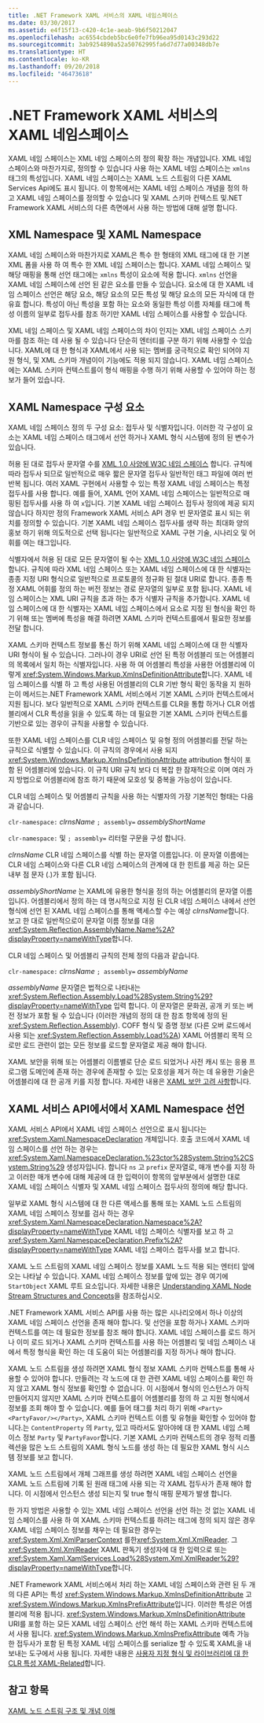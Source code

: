 ```yaml
---
title: .NET Framework XAML 서비스의 XAML 네임스페이스
ms.date: 03/30/2017
ms.assetid: e4f15f13-c420-4c1e-aeab-9b6f50212047
ms.openlocfilehash: ac6554cbdeb5bc6e0fe7fb96ea95d0143c293d22
ms.sourcegitcommit: 3ab9254890a52a50762995fa6d7d77a00348db7e
ms.translationtype: HT
ms.contentlocale: ko-KR
ms.lasthandoff: 09/20/2018
ms.locfileid: "46473618"
---
```

# <a name="xaml-namespaces-for-net-framework-xaml-services"></a>.NET Framework XAML 서비스의 XAML 네임스페이스
XAML 네임 스페이스는 XML 네임 스페이스의 정의 확장 하는 개념입니다. XML 네임 스페이스와 마찬가지로, 정의할 수 있습니다 사용 하는 XAML 네임 스페이스는 `xmlns` 태그의 특성입니다. XAML 네임 스페이스는 XAML 노드 스트림의 다른 XAML Services Api에도 표시 됩니다. 이 항목에서는 XAML 네임 스페이스 개념을 정의 하 고 XAML 네임 스페이스를 정의할 수 있습니다 및 XAML 스키마 컨텍스트 및.NET Framework XAML 서비스의 다른 측면에서 사용 하는 방법에 대해 설명 합니다.  
  
## <a name="xml-namespace-and-xaml-namespace"></a>XML Namespace 및 XAML Namespace  
 XAML 네임 스페이스와 마찬가지로 XAML은 특수 한 형태의 XML 태그에 대 한 기본 XML 폼을 사용 하 여 특수 한 XML 네임 스페이스는 합니다. XAML 네임 스페이스 및 해당 매핑을 통해 선언 태그에는 `xmlns` 특성이 요소에 적용 합니다. `xmlns` 선언을 XAML 네임 스페이스에 선언 된 같은 요소를 만들 수 있습니다. 요소에 대 한 XAML 네임 스페이스 선언은 해당 요소, 해당 요소의 모든 특성 및 해당 요소의 모든 자식에 대 한 유효 합니다. 특성이 아닌 특성을 포함 하는 요소와 동일한 특성 이름 자체를 태그에 특성 이름의 일부로 접두사를 참조 하기만 XAML 네임 스페이스를 사용할 수 있습니다.  
  
 XML 네임 스페이스 및 XAML 네임 스페이스의 차이 인지는 XML 네임 스페이스 스키마를 참조 하는 데 사용 될 수 있습니다 단순히 엔터티를 구분 하기 위해 사용할 수 있습니다. XAML에 대 한 형식과 XAML에서 사용 되는 멤버를 궁극적으로 확인 되어야 지원 형식, 및 XML 스키마 개념이이 기능에도 적용 되지 않습니다. XAML 네임 스페이스에는 XAML 스키마 컨텍스트를이 형식 매핑을 수행 하기 위해 사용할 수 있어야 하는 정보가 들어 있습니다.  
  
## <a name="xaml-namespace-components"></a>XAML Namespace 구성 요소  
 XAML 네임 스페이스 정의 두 구성 요소: 접두사 및 식별자입니다. 이러한 각 구성이 요소는 XAML 네임 스페이스 태그에서 선언 하거나 XAML 형식 시스템에 정의 된 변수가 있습니다.  
  
 허용 된 대로 접두사 문자열 수를 [XML 1.0 사양에 W3C 네임 스페이스](https://go.microsoft.com/fwlink/?LinkID=161735) 합니다. 규칙에 따라 접두사 되므로 일반적으로 매우 짧은 문자열 접두사 일반적인 태그 파일에 여러 번 반복 됩니다. 여러 XAML 구현에서 사용할 수 있는 특정 XAML 네임 스페이스는 특정 접두사를 사용 합니다. 예를 들어, XAML 언어 XAML 네임 스페이스는 일반적으로 매핑된 접두사를 사용 하 여 `x`입니다. 기본 XAML 네임 스페이스 접두사 정의에 제공 되지 않습니다 하지만 정의 Framework XAML 서비스 API 경우 빈 문자열로 표시 되는 위치를 정의할 수 있습니다. 기본 XAML 네임 스페이스 접두사를 생략 하는 최대화 양의 홍보 하기 위해 의도적으로 선택 됩니다는 일반적으로 XAML 구현 기술, 시나리오 및 어휘를 여는 태그입니다.  
  
 식별자에서 허용 된 대로 모든 문자열이 될 수는 [XML 1.0 사양에 W3C 네임 스페이스](https://go.microsoft.com/fwlink/?LinkID=161735)합니다. 규칙에 따라 XML 네임 스페이스 또는 XAML 네임 스페이스에 대 한 식별자는 종종 지정 URI 형식으로 일반적으로 프로토콜의 정규화 된 절대 URI로 합니다. 종종 특정 XAML 어휘를 정의 하는 버전 정보는 경로 문자열의 일부로 포함 됩니다. XAML 네임 스페이스는 XML URI 규칙을 초과 하는 추가 식별자 규칙을 추가합니다. XAML 네임 스페이스에 대 한 식별자는 XAML 네임 스페이스에서 요소로 지정 된 형식을 확인 하기 위해 또는 멤버에 특성을 해결 하려면 XAML 스키마 컨텍스트를에서 필요한 정보를 전달 합니다.  
  
 XAML 스키마 컨텍스트 정보를 통신 하기 위해 XAML 네임 스페이스에 대 한 식별자 URI 형식이 될 수 있습니다. 그러나이 경우 URI로 선언 된 특정 어셈블리 또는 어셈블리의 목록에서 일치 하는 식별자입니다. 사용 하 여 어셈블리 특성을 사용한 어셈블리에 이렇게 <xref:System.Windows.Markup.XmlnsDefinitionAttribute>합니다. XAML 네임 스페이스를 식별 하 고 특성 사용된 어셈블리의 CLR 기반 형식 확인 동작을 지 원하는이 메서드는.NET Framework XAML 서비스에서 기본 XAML 스키마 컨텍스트에서 지원 됩니다. 보다 일반적으로 XAML 스키마 컨텍스트를 CLR을 통합 하거나 CLR 어셈블리에서 CLR 특성을 읽을 수 있도록 하는 데 필요한 기본 XAML 스키마 컨텍스트를 기반으로 있는 경우이 규칙을 사용할 수 있습니다.  
  
 또한 XAML 네임 스페이스를 CLR 네임 스페이스 및 유형 정의 어셈블리를 전달 하는 규칙으로 식별할 수 있습니다. 이 규칙의 경우에서 사용 되지 <xref:System.Windows.Markup.XmlnsDefinitionAttribute> attribution 형식이 포함 된 어셈블리에 있습니다. 이 규칙 URI 규칙 보다 더 복잡 한 잠재적으로 이며 여러 가지 방법으로 어셈블리에 참조 하기 때문에 모호성 및 중복을 가능성이 있습니다.  
  
 CLR 네임 스페이스 및 어셈블리 규칙을 사용 하는 식별자의 가장 기본적인 형태는 다음과 같습니다.  
  
 `clr-namespace:` *clrnsName* `; assembly=` *assemblyShortName*  
  
 `clr-namespace:` 및 `; assembly=` 리터럴 구문을 구성 합니다.  
  
 *clrnsName* CLR 네임 스페이스를 식별 하는 문자열 이름입니다. 이 문자열 이름에는 CLR 네임 스페이스와 다른 CLR 네임 스페이스의 관계에 대 한 힌트를 제공 하는 모든 내부 점 문자 (.)가 포함 됩니다.  
  
 *assemblyShortName* 는 XAML에 유용한 형식을 정의 하는 어셈블리의 문자열 이름입니다. 어셈블리에서 정의 하는 데 명시적으로 지정 된 CLR 네임 스페이스 내에서 선언 형식에 선언 된 XAML 네임 스페이스를 통해 액세스할 수는 예상 *clrnsName*합니다. 보고 한 대로 일반적으로이 문자열 이름 정보를 대응 <xref:System.Reflection.AssemblyName.Name%2A?displayProperty=nameWithType>합니다.  
  
 CLR 네임 스페이스 및 어셈블리 규칙의 전체 정의 다음과 같습니다.  
  
 `clr-namespace:` *clrnsName* `; assembly=` *assemblyName*  
  
 *assemblyName* 문자열은 법적으로 나타내는 <xref:System.Reflection.Assembly.Load%28System.String%29?displayProperty=nameWithType> 입력 합니다. 이 문자열은 문화권, 공개 키 또는 버전 정보가 포함 될 수 있습니다 (이러한 개념의 정의 대 한 참조 항목에 정의 된 <xref:System.Reflection.Assembly>). COFF 형식 및 증명 정보 (다른 오버 로드에서 사용 되는 <xref:System.Reflection.Assembly.Load%2A>) XAML 어셈블리 목적 으로만 로드 관련이 없는 모든 정보를 로드할 문자열로 제공 해야 합니다.  
  
 XAML 보안을 위해 또는 어셈블리 이름별로 단순 로드 되었거나 사전 캐시 또는 응용 프로그램 도메인에 존재 하는 경우에 존재할 수 있는 모호성을 제거 하는 데 유용한 기술은 어셈블리에 대 한 공개 키를 지정 합니다. 자세한 내용은 [XAML 보안 고려 사항](../../../docs/framework/xaml-services/xaml-security-considerations.md)합니다.  
  
## <a name="xaml-namespace-declarations-in-the-xaml-services-api"></a>XAML 서비스 API에서에서 XAML Namespace 선언  
 XAML 서비스 API에서 XAML 네임 스페이스 선언으로 표시 됩니다는 <xref:System.Xaml.NamespaceDeclaration> 개체입니다. 호출 코드에서 XAML 네임 스페이스를 선언 하는 경우는 <xref:System.Xaml.NamespaceDeclaration.%23ctor%28System.String%2CSystem.String%29> 생성자입니다. 합니다 `ns` 고 `prefix` 문자열로, 매개 변수를 지정 하 고 이러한 매개 변수에 대해 제공에 대 한 입력이이 항목의 앞부분에서 설명한 대로 XAML 네임 스페이스 식별자 및 XAML 네임 스페이스 접두사의 정의에 해당 합니다.  
  
 일부로 XAML 형식 시스템에 대 한 다른 액세스를 통해 또는 XAML 노드 스트림의 XAML 네임 스페이스 정보를 검사 하는 경우 <xref:System.Xaml.NamespaceDeclaration.Namespace%2A?displayProperty=nameWithType> XAML 네임 스페이스 식별자를 보고 하 고 <xref:System.Xaml.NamespaceDeclaration.Prefix%2A?displayProperty=nameWithType> XAML 네임 스페이스 접두사를 보고 합니다.  
  
 XAML 노드 스트림의 XAML 네임 스페이스 정보를 XAML 노드 적용 되는 엔터티 앞에 오는 나타날 수 있습니다. XAML 네임 스페이스 정보를 앞에 있는 경우 여기에 `StartObject` XAML 루트 요소입니다. 자세한 내용은 [Understanding XAML Node Stream Structures and Concepts](../../../docs/framework/xaml-services/understanding-xaml-node-stream-structures-and-concepts.md)을 참조하십시오.  
  
 .NET Framework XAML 서비스 API를 사용 하는 많은 시나리오에서 하나 이상의 XAML 네임 스페이스 선언을 존재 해야 합니다. 및 선언을 포함 하거나 XAML 스키마 컨텍스트를 여는 데 필요한 정보를 참조 해야 합니다. XAML 네임 스페이스를 로드 하거나 이미 로드 되거나 XAML 스키마 컨텍스트를 사용 하는 어셈블리 및 네임 스페이스 내에서 특정 형식을 확인 하는 데 도움이 되는 어셈블리를 지정 하거나 해야 합니다.  
  
 XAML 노드 스트림을 생성 하려면 XAML 형식 정보 XAML 스키마 컨텍스트를 통해 사용할 수 있어야 합니다. 만들려는 각 노드에 대 한 관련 XAML 네임 스페이스를 확인 하지 않고 XAML 형식 정보를 확인할 수 없습니다. 이 시점에서 형식의 인스턴스가 아직 만들어지지 않지만 XAML 스키마 컨텍스트를이 어셈블리를 정의 하 고 지원 형식에서 정보를 조회 해야 할 수 있습니다. 예를 들어 태그를 처리 하기 위해 `<Party><PartyFavor/></Party>`, XAML 스키마 컨텍스트 이름 및 유형을 확인할 수 있어야 합니다.는 `ContentProperty` 의 `Party`, 있고 따라서도 알아야에 대 한 XAML 네임 스페이스 정보 `Party` 및 `PartyFavor`합니다. 기본 XAML 스키마 컨텍스트의 경우 정적 리플렉션을 많은 노드 스트림의 XAML 형식 노드를 생성 하는 데 필요한 XAML 형식 시스템 정보를 보고 합니다.  
  
 XAML 노드 스트림에서 개체 그래프를 생성 하려면 XAML 네임 스페이스 선언을 XAML 노드 스트림에 기록 된 원래 태그에 사용 되는 각 XAML 접두사가 존재 해야 합니다. 이 시점에서 인스턴스 생성 되는지 및 true 형식 매핑 문제가 발생 합니다.  
  
 한 가지 방법은 사용할 수 있는 XML 네임 스페이스 선언을 선언 하는 것 없는 XAML 네임 스페이스를 사용 하 여 XAML 스키마 컨텍스트를 하려는 태그에 정의 되지 않은 경우 XAML 네임 스페이스 정보를 채우는 데 필요한 경우는 <xref:System.Xml.XmlParserContext> 를한<xref:System.Xml.XmlReader>. 그 <xref:System.Xml.XmlReader> XAML 판독기 생성자에 대 한 입력으로 또는 <xref:System.Xaml.XamlServices.Load%28System.Xml.XmlReader%29?displayProperty=nameWithType>합니다.  
  
 .NET Framework XAML 서비스에서 처리 하는 XAML 네임 스페이스와 관련 된 두 개의 다른 API는 특성 <xref:System.Windows.Markup.XmlnsDefinitionAttribute> 고 <xref:System.Windows.Markup.XmlnsPrefixAttribute>입니다. 이러한 특성은 어셈블리에 적용 됩니다. <xref:System.Windows.Markup.XmlnsDefinitionAttribute> URI를 포함 하는 모든 XAML 네임 스페이스 선언 해석 하는 XAML 스키마 컨텍스트에서 사용 됩니다. <xref:System.Windows.Markup.XmlnsPrefixAttribute> 예측 가능한 접두사가 포함 된 특정 XAML 네임 스페이스를 serialize 할 수 있도록 XAML을 내보내는 도구에서 사용 됩니다. 자세한 내용은 [사용자 지정 형식 및 라이브러리에 대 한 CLR 특성 XAML-Related](../../../docs/framework/xaml-services/xaml-related-clr-attributes-for-custom-types-and-libraries.md)합니다.  
  
## <a name="see-also"></a>참고 항목  
 [XAML 노드 스트림 구조 및 개념 이해](../../../docs/framework/xaml-services/understanding-xaml-node-stream-structures-and-concepts.md)
